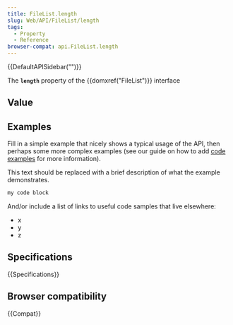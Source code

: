 ```yaml
---
title: FileList.length
slug: Web/API/FileList/length
tags:
  - Property
  - Reference
browser-compat: api.FileList.length
---
```

{{DefaultAPISidebar("")}}

The **`length`** property of the {{domxref("FileList")}} interface 

## Value



## Examples

Fill in a simple example that nicely shows a typical usage of the API, then perhaps some more complex examples (see our guide on how to add [code examples](/en-US/docs/MDN/Contribute/Structures/Code_examples) for more information).

This text should be replaced with a brief description of what the example demonstrates.

```js
my code block
```

And/or include a list of links to useful code samples that live elsewhere:

*   x
*   y
*   z

## Specifications

{{Specifications}}

## Browser compatibility

{{Compat}}


